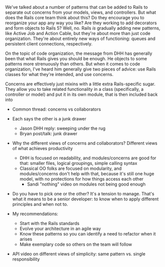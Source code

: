 We've talked about a number of patterns that can be added to Rails to separate out concerns from your models, views, and controllers. But what does the Rails core team think about this? Do they encourage you to reorganize your app any way you like? Are they working to add decorators and form objects to Rails 5? Well, no. Rails *is* gradually adding new patterns, like Active Job and Action Cable, but they're about more than just code organization. They're about entirely new ways of functioning: queues and persistent client connections, respectively.

On the topic of code organization, the message from DHH has generally been that what Rails gives you should be enough. He objects to some patterns more strenuously than others. But when it comes to code organization, I've heard him generally give two pieces of advice: use Rails classes for what they're intended, and use concerns.

Concerns are effectively just mixins with a little extra Rails-specific sugar. They allow you to take related functionality in a class (specifically, a controller or model) and put it in its own module, that is then included back into 

- Common thread: concerns vs collaborators
- Each says the other is a junk drawer
    - Jason DHH reply: sweeping under the rug
    - Bryan post/talk: junk drawer
- Why the different views of concerns and collaborators? Different views of what achieves productivity
    - DHH is focused on readability, and modules/concerns are good for that: smaller files, logical groupings, simple calling syntax
    - Classical OO folks are focused on modularity, and modules/concerns don't help with that, because it's still one huge model, with no protections for how things access each other
        - Sandi "nothing" video on modules not being good enough
- Do you have to pick one or the other? It's a tension to manage. That's what it means to be a senior developer: to know when to apply different principles and when not to.
- My recommendations:
    - Start with the Rails standards
    - Evolve your architecture in an agile way
    - Know these patterns so you can identify a need to refactor when it arises
    - Make exemplary code so others on the team will follow
   
- API video on different views of simplicity: same pattern vs. single responsibility
